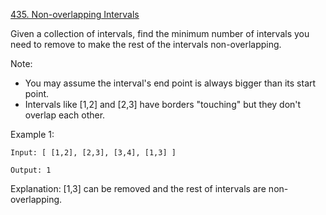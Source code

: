 [435. Non-overlapping Intervals](https://leetcode.com/problems/non-overlapping-intervals/)

Given a collection of intervals, find the minimum number of intervals you need to remove to make the rest of the intervals non-overlapping.

Note:

- You may assume the interval's end point is always bigger than its start point.
- Intervals like [1,2] and [2,3] have borders "touching" but they don't overlap each other.
 

Example 1:

    Input: [ [1,2], [2,3], [3,4], [1,3] ]

    Output: 1

Explanation: [1,3] can be removed and the rest of intervals are non-overlapping.